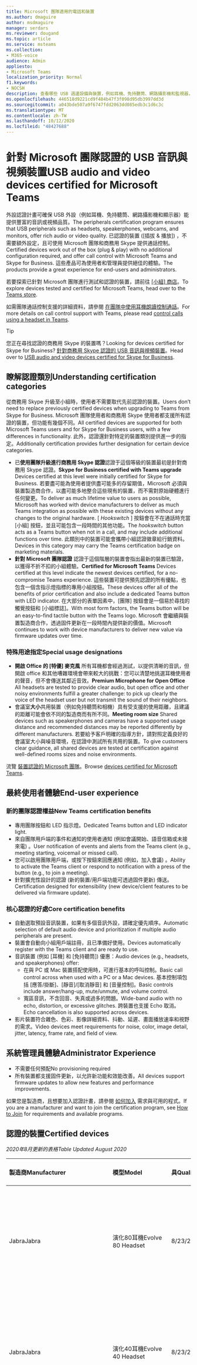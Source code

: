 ```yaml
---
title: Microsoft 團隊適用的電話和裝置
ms.author: dmaguire
author: msdmaguire
manager: serdars
ms.reviewer: dougand
ms.topic: article
ms.service: msteams
ms.collection:
- M365-voice
audience: Admin
appliesto:
- Microsoft Teams
localization_priority: Normal
f1.keywords:
- NOCSH
description: 查看哪些 USB 週邊設備與裝置，例如耳機、免持聽筒、網路攝影機和監視器，且已獲認證供 Microsoft 團隊參考。
ms.openlocfilehash: 446518d9221cd9f484b47f3f098d95db3997dd3d
ms.sourcegitcommit: a043bde507a9f6747fdd2063dd085edb3c1d6c3c
ms.translationtype: MT
ms.contentlocale: zh-TW
ms.lasthandoff: 10/12/2020
ms.locfileid: "48427688"
---
```

# <a name="usb-audio-and-video-devices-certified-for-microsoft-teams"></a><span data-ttu-id="6e520-103">針對 Microsoft 團隊認證的 USB 音訊與視頻裝置</span><span class="sxs-lookup"><span data-stu-id="6e520-103">USB audio and video devices certified for Microsoft Teams</span></span>

<span data-ttu-id="6e520-104">外設認證計畫可確保 USB 外設（例如耳機、免持聽筒、網路攝影機和顯示器）能提供豐富的音訊或視頻品質。</span><span class="sxs-lookup"><span data-stu-id="6e520-104">The peripherals certification program ensures that USB peripherals such as headsets, speakerphones, webcams, and monitors, offer rich audio or video quality.</span></span> <span data-ttu-id="6e520-105">已認證的裝置 ([插拔 & 播放]) ，不需要額外設定，且可使用 Microsoft 團隊和商務用 Skype 提供通話控制。</span><span class="sxs-lookup"><span data-stu-id="6e520-105">Certified devices work out of the box (plug & play) with no additional configuration required, and offer call control with Microsoft Teams and Skype for Business.</span></span> <span data-ttu-id="6e520-106">這些產品可為使用者和管理員提供絕佳的體驗。</span><span class="sxs-lookup"><span data-stu-id="6e520-106">The products provide a great experience for end-users and administrators.</span></span>

<span data-ttu-id="6e520-107">若要探索已針對 Microsoft 團隊進行測試和認證的裝置，請前往 [ [小組] 商店](https://products.office.com/microsoft-teams/across-devices/devices)。</span><span class="sxs-lookup"><span data-stu-id="6e520-107">To explore devices tested and certified for Microsoft Teams, head over to the [Teams store](https://products.office.com/microsoft-teams/across-devices/devices).</span></span>

<span data-ttu-id="6e520-108">如需團隊通話控制支援的詳細資料，請參閱 [在團隊中使用耳機朗讀控制通話](https://support.office.com/article/Control-calls-using-a-headset-in-Teams-65d6e104-444d-4013-b8c2-f11317dd69a8)。</span><span class="sxs-lookup"><span data-stu-id="6e520-108">For more details on call control support with Teams, please read [control calls using a headset in Teams](https://support.office.com/article/Control-calls-using-a-headset-in-Teams-65d6e104-444d-4013-b8c2-f11317dd69a8).</span></span>

> [!TIP]
> <span data-ttu-id="6e520-109">您正在尋找認證的商務用 Skype 的裝置嗎？</span><span class="sxs-lookup"><span data-stu-id="6e520-109">Looking for devices certified for Skype for Business?</span></span> <span data-ttu-id="6e520-110">[針對商務用 Skype 認證的 USB 音訊與視頻裝置](https://docs.microsoft.com/skypeforbusiness/certification/devices-usb-devices)。</span><span class="sxs-lookup"><span data-stu-id="6e520-110">Head over to [USB audio and video devices certified for Skype for Business](https://docs.microsoft.com/skypeforbusiness/certification/devices-usb-devices).</span></span>

## <a name="understanding-certification-categories"></a><span data-ttu-id="6e520-111">瞭解認證類別</span><span class="sxs-lookup"><span data-stu-id="6e520-111">Understanding certification categories</span></span>

<span data-ttu-id="6e520-112">從商務用 Skype 升級至小組時，使用者不需要取代先前認證的裝置。</span><span class="sxs-lookup"><span data-stu-id="6e520-112">Users don’t need to replace previously certified devices when upgrading to Teams from Skype for Business.</span></span>  <span data-ttu-id="6e520-113">Microsoft 團隊使用者和商務用 Skype 使用者都支援所有認證的裝置，但功能有幾個不同。</span><span class="sxs-lookup"><span data-stu-id="6e520-113">All certified devices are supported for both Microsoft Teams users and for Skype for Business users, with a few differences in functionality.</span></span>  <span data-ttu-id="6e520-114">此外，認證還針對特定的裝置類別提供進一步的指定。</span><span class="sxs-lookup"><span data-stu-id="6e520-114">Additionally certification provides further designation for certain device categories.</span></span>

- <span data-ttu-id="6e520-115">已**使用團隊升級進行商務用 Skype 認證**認證于這個等級的裝置最初是針對商務用 Skype 認證。</span><span class="sxs-lookup"><span data-stu-id="6e520-115">**Skype for Business certified with Teams upgrade** Devices certified at this level were initially certified for Skype for Business.</span></span> <span data-ttu-id="6e520-116">若要盡可能為使用者提供盡可能多的存留期值，Microsoft 必須與裝置製造商合作，以盡可能多地整合這些現有的裝置，而不需對原始硬體進行任何變更。</span><span class="sxs-lookup"><span data-stu-id="6e520-116">To deliver as much lifetime value to users as possible, Microsoft has worked with device manufacturers to deliver as much Teams integration as possible with these existing devices without any changes to the original hardware.</span></span> <span data-ttu-id="6e520-117">[ *Hookswitch* ] 按鈕會在不在通話時充當 [小組] 按鈕，並且可能包含一段時間的其他功能。</span><span class="sxs-lookup"><span data-stu-id="6e520-117">The *hookswitch* button acts as a Teams button when not in a call, and may include additional functions over time.</span></span>  <span data-ttu-id="6e520-118">此類別中的裝置可能會攜帶小組認證徽章給行銷資料。</span><span class="sxs-lookup"><span data-stu-id="6e520-118">Devices in this category may carry the Teams certification badge on marketing materials.</span></span>
- <span data-ttu-id="6e520-119">**針對 Microsoft 團隊認證** 認證于這個階層的裝置會指出最新的裝置已驗證，以獲得不折不扣的小組體驗。</span><span class="sxs-lookup"><span data-stu-id="6e520-119">**Certified for Microsoft Teams** Devices certified at this level indicate the newest devices certified, for a no-compromise Teams experience.</span></span> <span data-ttu-id="6e520-120">這些裝置可提供預先認證的所有優點，也包含一個含指示燈指標的專用小組按鈕。</span><span class="sxs-lookup"><span data-stu-id="6e520-120">These devices offer all of the benefits of prior certification and also include a dedicated Teams button with LED indicator.</span></span> <span data-ttu-id="6e520-121">在大部分的表單因素中，[團隊] 按鈕會是一個易於尋找的觸覺按鈕和 [小組標誌]。</span><span class="sxs-lookup"><span data-stu-id="6e520-121">With most form factors, the Teams button will be an easy-to-find tactile button with the Teams logo.</span></span> <span data-ttu-id="6e520-122">Microsoft 會繼續與裝置製造商合作，透過固件更新在一段時間內提供新的價值。</span><span class="sxs-lookup"><span data-stu-id="6e520-122">Microsoft continues to work with device manufacturers to deliver new value via firmware updates over time.</span></span>

### <a name="special-usage-designations"></a><span data-ttu-id="6e520-123">特殊用途指定</span><span class="sxs-lookup"><span data-stu-id="6e520-123">Special usage designations</span></span>

- <span data-ttu-id="6e520-124">**開啟 Office 的 [特優] 麥克風** 所有耳機都會經過測試，以提供清晰的音訊，但開啟 office 和其他嘈雜環境會帶來較大的挑戰：您可以清楚地挑選耳機使用者的聲音，但不會傳送其鄰近音效。</span><span class="sxs-lookup"><span data-stu-id="6e520-124">**Premium Microphone for Open Office** All headsets are tested to provide clear audio, but open office and other noisy environments fulfill a greater challenge: to pick up clearly the voice of the headset user but not transmit the sound of their neighbors.</span></span>
- <span data-ttu-id="6e520-125">會議室**大小**共用裝置（例如免持聽筒和相機）具有受支援的使用距離，且建議的距離可能會依不同的製造商而有所不同。</span><span class="sxs-lookup"><span data-stu-id="6e520-125">**Meeting room size** Shared devices such as speakerphones and cameras have a supported usage distance and recommended distances may be reported differently by different manufacturers.</span></span> <span data-ttu-id="6e520-126">若要給予客戶明確的指導方針，請對照定義良好的會議室大小與噪音環境，在認證中測試所有共用的裝置。</span><span class="sxs-lookup"><span data-stu-id="6e520-126">To give customers clear guidance, all shared devices are tested at certification against well-defined rooms sizes and noise environments.</span></span>

<span data-ttu-id="6e520-127">流覽 [裝置認證的 Microsoft 團隊](https://products.office.com/microsoft-teams/across-devices/devices)。</span><span class="sxs-lookup"><span data-stu-id="6e520-127">Browse [devices certified for Microsoft Teams](https://products.office.com/microsoft-teams/across-devices/devices).</span></span>

## <a name="end-user-experience"></a><span data-ttu-id="6e520-128">最終使用者體驗</span><span class="sxs-lookup"><span data-stu-id="6e520-128">End-user experience</span></span>

### <a name="new-teams-certification-benefits"></a><span data-ttu-id="6e520-129">新的團隊認證權益</span><span class="sxs-lookup"><span data-stu-id="6e520-129">New Teams certification benefits</span></span>

- <span data-ttu-id="6e520-130">專用團隊按鈕和 LED 指示燈。</span><span class="sxs-lookup"><span data-stu-id="6e520-130">Dedicated Teams button and LED indicator light.</span></span>
- <span data-ttu-id="6e520-131">來自團隊用戶端的事件和通知的使用者通知 (例如會議開始、語音信箱或未接來電) 。</span><span class="sxs-lookup"><span data-stu-id="6e520-131">User notification of events and alerts from the Teams client (e.g., meeting starting, voicemail or missed call).</span></span>
- <span data-ttu-id="6e520-132">您可以啟用團隊用戶端，或按下按鈕來回應通知 (例如，加入會議) 。</span><span class="sxs-lookup"><span data-stu-id="6e520-132">Ability to activate the Teams client or respond to notification with a press of the button (e.g., to join a meeting).</span></span>
- <span data-ttu-id="6e520-133">針對擴充性設計的認證 (新的裝置/用戶端功能可透過固件更新) 傳送。</span><span class="sxs-lookup"><span data-stu-id="6e520-133">Certification designed for extensibility (new device/client features to be delivered via firmware update).</span></span>

### <a name="core-certification-benefits"></a><span data-ttu-id="6e520-134">核心認證的好處</span><span class="sxs-lookup"><span data-stu-id="6e520-134">Core certification benefits</span></span>

- <span data-ttu-id="6e520-135">自動選取預設音訊裝置，如果有多個音訊外設，請確定優先順序。</span><span class="sxs-lookup"><span data-stu-id="6e520-135">Automatic selection of default audio device and prioritization if multiple audio peripherals are present.</span></span>
- <span data-ttu-id="6e520-136">裝置會自動向小組用戶端註冊，且已準備好使用。</span><span class="sxs-lookup"><span data-stu-id="6e520-136">Devices automatically register with the Teams client and are ready to use.</span></span>
- <span data-ttu-id="6e520-137">音訊裝置 (例如 [耳機] 和 [免持聽筒]) 優惠：</span><span class="sxs-lookup"><span data-stu-id="6e520-137">Audio devices (e.g., headsets, and speakerphones) offer:</span></span>
  - <span data-ttu-id="6e520-138">在與 PC 或 Mac 裝置搭配使用時，可進行基本的呼叫控制。</span><span class="sxs-lookup"><span data-stu-id="6e520-138">Basic call control across when used with a PC or a Mac devices.</span></span> <span data-ttu-id="6e520-139">基本控制項包括 [應答/掛斷]、[靜音]/[取消靜音] 和 [音量控制]。</span><span class="sxs-lookup"><span data-stu-id="6e520-139">Basic controls include answer/hang-up, mute/unmute, and volume control.</span></span>
  - <span data-ttu-id="6e520-140">寬區音訊，不含回音、失真或過多的問題。</span><span class="sxs-lookup"><span data-stu-id="6e520-140">Wide-band audio with no echo, distortion, or excessive glitches.</span></span> <span data-ttu-id="6e520-141">跨裝置也支援 Echo 取消。</span><span class="sxs-lookup"><span data-stu-id="6e520-141">Echo cancellation is also supported across devices.</span></span>
- <span data-ttu-id="6e520-142">影片裝置符合雜色、色彩、影像詳細資料、抖動、延遲、畫面播放速率和視野的需求。</span><span class="sxs-lookup"><span data-stu-id="6e520-142">Video devices meet requirements for noise, color, image detail, jitter, latency, frame rate, and field of view.</span></span>

## <a name="administrator-experience"></a><span data-ttu-id="6e520-143">系統管理員體驗</span><span class="sxs-lookup"><span data-stu-id="6e520-143">Administrator Experience</span></span>

- <span data-ttu-id="6e520-144">不需要任何預配</span><span class="sxs-lookup"><span data-stu-id="6e520-144">No provisioning required</span></span>
- <span data-ttu-id="6e520-145">所有裝置都支援固件更新，以允許新功能和效能改善。</span><span class="sxs-lookup"><span data-stu-id="6e520-145">All devices support firmware updates to allow new features and performance improvements.</span></span>

<span data-ttu-id="6e520-146">如果您是製造商，且想要加入認證計畫，請參閱 [如何加入](https://docs.microsoft.com/skypeforbusiness/certification/how-to-join) 需求與可用的程式。</span><span class="sxs-lookup"><span data-stu-id="6e520-146">If you are a manufacturer and want to join the certification program, see [How to Join](https://docs.microsoft.com/skypeforbusiness/certification/how-to-join) for requirements and available programs.</span></span>

## <a name="certified-devices"></a><span data-ttu-id="6e520-147">認證的裝置</span><span class="sxs-lookup"><span data-stu-id="6e520-147">Certified devices</span></span>

<span data-ttu-id="6e520-148">*2020年8月更新的表格*</span><span class="sxs-lookup"><span data-stu-id="6e520-148">*Table Updated August 2020*</span></span>

| <span data-ttu-id="6e520-149">製造商</span><span class="sxs-lookup"><span data-stu-id="6e520-149">Manufacturer</span></span>        | <span data-ttu-id="6e520-150">模型</span><span class="sxs-lookup"><span data-stu-id="6e520-150">Model</span></span>                                                     | <span data-ttu-id="6e520-151">具</span><span class="sxs-lookup"><span data-stu-id="6e520-151">Qualified</span></span>      | <span data-ttu-id="6e520-152">認證計畫</span><span class="sxs-lookup"><span data-stu-id="6e520-152">Certified Program</span></span>                                      |
|:--------------------|:----------------------------------------------------------|:---------------|:-------------------------------------------------------|
|<span data-ttu-id="6e520-153">Jabra</span><span class="sxs-lookup"><span data-stu-id="6e520-153">Jabra</span></span>                |<span data-ttu-id="6e520-154">演化80耳機</span><span class="sxs-lookup"><span data-stu-id="6e520-154">Evolve 80 Headset</span></span>                                          |<span data-ttu-id="6e520-155">8/23/2020</span><span class="sxs-lookup"><span data-stu-id="6e520-155">8/23/2020</span></span>       |<span data-ttu-id="6e520-156">商務用 Skype （含升級至 Microsoft 團隊）</span><span class="sxs-lookup"><span data-stu-id="6e520-156">Skype for Business with upgrade to Microsoft Teams</span></span>      |
|<span data-ttu-id="6e520-157">Jabra</span><span class="sxs-lookup"><span data-stu-id="6e520-157">Jabra</span></span>                |<span data-ttu-id="6e520-158">演化40耳機</span><span class="sxs-lookup"><span data-stu-id="6e520-158">Evolve 40 Headset</span></span>                                          |<span data-ttu-id="6e520-159">8/23/2020</span><span class="sxs-lookup"><span data-stu-id="6e520-159">8/23/2020</span></span>       |<span data-ttu-id="6e520-160">商務用 Skype （含升級至 Microsoft 團隊）</span><span class="sxs-lookup"><span data-stu-id="6e520-160">Skype for Business with upgrade to Microsoft Teams</span></span>      |
|<span data-ttu-id="6e520-161">Jabra</span><span class="sxs-lookup"><span data-stu-id="6e520-161">Jabra</span></span>                |<span data-ttu-id="6e520-162">發展30個 II 耳機</span><span class="sxs-lookup"><span data-stu-id="6e520-162">Evolve 30 II Headset</span></span>                                       |<span data-ttu-id="6e520-163">8/23/2020</span><span class="sxs-lookup"><span data-stu-id="6e520-163">8/23/2020</span></span>       |<span data-ttu-id="6e520-164">商務用 Skype （含升級至 Microsoft 團隊）</span><span class="sxs-lookup"><span data-stu-id="6e520-164">Skype for Business with upgrade to Microsoft Teams</span></span>      |
|<span data-ttu-id="6e520-165">Jabra</span><span class="sxs-lookup"><span data-stu-id="6e520-165">Jabra</span></span>                |<span data-ttu-id="6e520-166">發展20個耳機</span><span class="sxs-lookup"><span data-stu-id="6e520-166">Evolve 20 Headset</span></span>                                          |<span data-ttu-id="6e520-167">8/23/2020</span><span class="sxs-lookup"><span data-stu-id="6e520-167">8/23/2020</span></span>       |<span data-ttu-id="6e520-168">商務用 Skype （含升級至 Microsoft 團隊）</span><span class="sxs-lookup"><span data-stu-id="6e520-168">Skype for Business with upgrade to Microsoft Teams</span></span>      |
|<span data-ttu-id="6e520-169">EPOS/Sennheiser</span><span class="sxs-lookup"><span data-stu-id="6e520-169">EPOS/Sennheiser</span></span>      |<span data-ttu-id="6e520-170">使用 USB ED CC 01 MS connecto 的影響 SC 660</span><span class="sxs-lookup"><span data-stu-id="6e520-170">Impact SC 660 with USB-ED CC 01 MS connecto</span></span>                |<span data-ttu-id="6e520-171">8/20/2020</span><span class="sxs-lookup"><span data-stu-id="6e520-171">8/20/2020</span></span>       |<span data-ttu-id="6e520-172">商務用 Skype （含升級至 Microsoft 團隊）</span><span class="sxs-lookup"><span data-stu-id="6e520-172">Skype for Business with upgrade to Microsoft Teams</span></span>      |
|<span data-ttu-id="6e520-173">EPOS/Sennheiser</span><span class="sxs-lookup"><span data-stu-id="6e520-173">EPOS/Sennheiser</span></span>      |<span data-ttu-id="6e520-174">使用 USB ED CC 01 MS connecto 的影響 SC 630</span><span class="sxs-lookup"><span data-stu-id="6e520-174">Impact SC 630 with USB-ED CC 01 MS connecto</span></span>                |<span data-ttu-id="6e520-175">8/20/2020</span><span class="sxs-lookup"><span data-stu-id="6e520-175">8/20/2020</span></span>       |<span data-ttu-id="6e520-176">商務用 Skype （含升級至 Microsoft 團隊）</span><span class="sxs-lookup"><span data-stu-id="6e520-176">Skype for Business with upgrade to Microsoft Teams</span></span>      |
|<span data-ttu-id="6e520-177">EPOS/Sennheiser</span><span class="sxs-lookup"><span data-stu-id="6e520-177">EPOS/Sennheiser</span></span>      |<span data-ttu-id="6e520-178">使用 USB ED CC 01 MS connecto 的影響 SC 260</span><span class="sxs-lookup"><span data-stu-id="6e520-178">Impact SC 260 with USB-ED CC 01 MS connecto</span></span>                |<span data-ttu-id="6e520-179">8/20/2020</span><span class="sxs-lookup"><span data-stu-id="6e520-179">8/20/2020</span></span>       |<span data-ttu-id="6e520-180">商務用 Skype （含升級至 Microsoft 團隊）</span><span class="sxs-lookup"><span data-stu-id="6e520-180">Skype for Business with upgrade to Microsoft Teams</span></span>      |
|<span data-ttu-id="6e520-181">Jabra</span><span class="sxs-lookup"><span data-stu-id="6e520-181">Jabra</span></span>                |<span data-ttu-id="6e520-182">演化75耳機</span><span class="sxs-lookup"><span data-stu-id="6e520-182">Evolve 75 Headset</span></span>                                          |<span data-ttu-id="6e520-183">7/31/2020</span><span class="sxs-lookup"><span data-stu-id="6e520-183">7/31/2020</span></span>       |<span data-ttu-id="6e520-184">商務用 Skype （含升級至 Microsoft 團隊）</span><span class="sxs-lookup"><span data-stu-id="6e520-184">Skype for Business with upgrade to Microsoft Teams</span></span>      |
|<span data-ttu-id="6e520-185">Jabra</span><span class="sxs-lookup"><span data-stu-id="6e520-185">Jabra</span></span>                |<span data-ttu-id="6e520-186">演化65耳機</span><span class="sxs-lookup"><span data-stu-id="6e520-186">Evolve 65 Headset</span></span>                                          |<span data-ttu-id="6e520-187">7/31/2020</span><span class="sxs-lookup"><span data-stu-id="6e520-187">7/31/2020</span></span>       |<span data-ttu-id="6e520-188">商務用 Skype （含升級至 Microsoft 團隊）</span><span class="sxs-lookup"><span data-stu-id="6e520-188">Skype for Business with upgrade to Microsoft Teams</span></span>      |
|<span data-ttu-id="6e520-189">Jabra</span><span class="sxs-lookup"><span data-stu-id="6e520-189">Jabra</span></span>                |<span data-ttu-id="6e520-190">接洽50耳機</span><span class="sxs-lookup"><span data-stu-id="6e520-190">Engage 50 Headset</span></span>                                          |<span data-ttu-id="6e520-191">7/31/2020</span><span class="sxs-lookup"><span data-stu-id="6e520-191">7/31/2020</span></span>       |<span data-ttu-id="6e520-192">商務用 Skype （含升級至 Microsoft 團隊）</span><span class="sxs-lookup"><span data-stu-id="6e520-192">Skype for Business with upgrade to Microsoft Teams</span></span>      |
|<span data-ttu-id="6e520-193">Avocor</span><span class="sxs-lookup"><span data-stu-id="6e520-193">Avocor</span></span>               |<span data-ttu-id="6e520-194">WCD-AVW-6555</span><span class="sxs-lookup"><span data-stu-id="6e520-194">WCD- AVW-6555</span></span>                                              |<span data-ttu-id="6e520-195">7/30/2020</span><span class="sxs-lookup"><span data-stu-id="6e520-195">7/30/2020</span></span>       |<span data-ttu-id="6e520-196">針對 Microsoft 團隊認證</span><span class="sxs-lookup"><span data-stu-id="6e520-196">Certified for Microsoft Teams</span></span>                           |
|<span data-ttu-id="6e520-197">Jabra</span><span class="sxs-lookup"><span data-stu-id="6e520-197">Jabra</span></span>                |<span data-ttu-id="6e520-198">Evolve2 85 耳機</span><span class="sxs-lookup"><span data-stu-id="6e520-198">Evolve2 85 Headset</span></span>                                         |<span data-ttu-id="6e520-199">7/17/2020</span><span class="sxs-lookup"><span data-stu-id="6e520-199">7/17/2020</span></span>       |<span data-ttu-id="6e520-200">針對 Microsoft 團隊認證</span><span class="sxs-lookup"><span data-stu-id="6e520-200">Certified for Microsoft Teams</span></span>                           |
|<span data-ttu-id="6e520-201">Bose</span><span class="sxs-lookup"><span data-stu-id="6e520-201">Bose</span></span>                 |<span data-ttu-id="6e520-202">NC 700 耳機</span><span class="sxs-lookup"><span data-stu-id="6e520-202">NC 700 Headset</span></span>                                             |<span data-ttu-id="6e520-203">6/8/2020</span><span class="sxs-lookup"><span data-stu-id="6e520-203">6/8/2020</span></span>        |<span data-ttu-id="6e520-204">針對 Microsoft 團隊認證</span><span class="sxs-lookup"><span data-stu-id="6e520-204">Certified for Microsoft Teams</span></span>                           |
|<span data-ttu-id="6e520-205">Jabra</span><span class="sxs-lookup"><span data-stu-id="6e520-205">Jabra</span></span>                | <span data-ttu-id="6e520-206">使用 Jabra 連結 370 USB 轉換器來朗讀750話筒</span><span class="sxs-lookup"><span data-stu-id="6e520-206">Speak 750 speakerphone with Jabra Link 370 USB Dongle</span></span>     | <span data-ttu-id="6e520-207">5/21/2020</span><span class="sxs-lookup"><span data-stu-id="6e520-207">5/21/2020</span></span>       | <span data-ttu-id="6e520-208">針對 Microsoft 團隊認證</span><span class="sxs-lookup"><span data-stu-id="6e520-208">Certified for Microsoft Teams</span></span>                         |
| <span data-ttu-id="6e520-209">EPOS</span><span class="sxs-lookup"><span data-stu-id="6e520-209">EPOS</span></span>                | <span data-ttu-id="6e520-210">Sennheiser 改編660耳機</span><span class="sxs-lookup"><span data-stu-id="6e520-210">Sennheiser Adapt 660 headset</span></span>                              | <span data-ttu-id="6e520-211">5/15/2020</span><span class="sxs-lookup"><span data-stu-id="6e520-211">5/15/2020</span></span>      | <span data-ttu-id="6e520-212">針對 Microsoft 團隊認證</span><span class="sxs-lookup"><span data-stu-id="6e520-212">Certified for Microsoft Teams</span></span>                          |
| <span data-ttu-id="6e520-213">EPOS</span><span class="sxs-lookup"><span data-stu-id="6e520-213">EPOS</span></span>                | <span data-ttu-id="6e520-214">Sennheiser 改編560耳機</span><span class="sxs-lookup"><span data-stu-id="6e520-214">Sennheiser Adapt 560 Headset</span></span>                              | <span data-ttu-id="6e520-215">5/15/2020</span><span class="sxs-lookup"><span data-stu-id="6e520-215">5/15/2020</span></span>      | <span data-ttu-id="6e520-216">針對 Microsoft 團隊認證</span><span class="sxs-lookup"><span data-stu-id="6e520-216">Certified for Microsoft Teams</span></span>                          |
| <span data-ttu-id="6e520-217">EPOS</span><span class="sxs-lookup"><span data-stu-id="6e520-217">EPOS</span></span>                | <span data-ttu-id="6e520-218">Sennheiser 改編460T 耳機</span><span class="sxs-lookup"><span data-stu-id="6e520-218">Sennheiser Adapt 460T headset</span></span>                             | <span data-ttu-id="6e520-219">5/15/2020</span><span class="sxs-lookup"><span data-stu-id="6e520-219">5/15/2020</span></span>      | <span data-ttu-id="6e520-220">針對 Microsoft 團隊認證</span><span class="sxs-lookup"><span data-stu-id="6e520-220">Certified for Microsoft Teams</span></span>                          |
| <span data-ttu-id="6e520-221">EPOS</span><span class="sxs-lookup"><span data-stu-id="6e520-221">EPOS</span></span>                | <span data-ttu-id="6e520-222">Sennheiser 改編360耳機</span><span class="sxs-lookup"><span data-stu-id="6e520-222">Sennheiser Adapt 360 headset</span></span>                              | <span data-ttu-id="6e520-223">5/15/2020</span><span class="sxs-lookup"><span data-stu-id="6e520-223">5/15/2020</span></span>      | <span data-ttu-id="6e520-224">針對 Microsoft 團隊認證</span><span class="sxs-lookup"><span data-stu-id="6e520-224">Certified for Microsoft Teams</span></span>                          |
| <span data-ttu-id="6e520-225">Yealink</span><span class="sxs-lookup"><span data-stu-id="6e520-225">Yealink</span></span>             | <span data-ttu-id="6e520-226">UH36 耳機</span><span class="sxs-lookup"><span data-stu-id="6e520-226">UH36 headset</span></span>                                              | <span data-ttu-id="6e520-227">5/13/2020</span><span class="sxs-lookup"><span data-stu-id="6e520-227">5/13/2020</span></span>      | <span data-ttu-id="6e520-228">針對 Microsoft 團隊認證</span><span class="sxs-lookup"><span data-stu-id="6e520-228">Certified for Microsoft Teams</span></span>                          |
| <span data-ttu-id="6e520-229">Poly</span><span class="sxs-lookup"><span data-stu-id="6e520-229">Poly</span></span>                | <span data-ttu-id="6e520-230">Savi 8210 Office</span><span class="sxs-lookup"><span data-stu-id="6e520-230">Savi 8210 Office</span></span>                                          | <span data-ttu-id="6e520-231">4/20/2020</span><span class="sxs-lookup"><span data-stu-id="6e520-231">4/20/2020</span></span>      | <span data-ttu-id="6e520-232">商務用 Skype （含升級至 Microsoft 團隊）</span><span class="sxs-lookup"><span data-stu-id="6e520-232">Skype for Business with upgrade to Microsoft Teams</span></span>     |
| <span data-ttu-id="6e520-233">Poly</span><span class="sxs-lookup"><span data-stu-id="6e520-233">Poly</span></span>                | <span data-ttu-id="6e520-234">Savi 8210 UC</span><span class="sxs-lookup"><span data-stu-id="6e520-234">Savi 8210 UC</span></span>                                              | <span data-ttu-id="6e520-235">4/20/2020</span><span class="sxs-lookup"><span data-stu-id="6e520-235">4/20/2020</span></span>      | <span data-ttu-id="6e520-236">商務用 Skype （含升級至 Microsoft 團隊）</span><span class="sxs-lookup"><span data-stu-id="6e520-236">Skype for Business with upgrade to Microsoft Teams</span></span>     |
| <span data-ttu-id="6e520-237">Poly</span><span class="sxs-lookup"><span data-stu-id="6e520-237">Poly</span></span>                | <span data-ttu-id="6e520-238">Savi 8220 Office</span><span class="sxs-lookup"><span data-stu-id="6e520-238">Savi 8220 Office</span></span>                                          | <span data-ttu-id="6e520-239">4/20/2020</span><span class="sxs-lookup"><span data-stu-id="6e520-239">4/20/2020</span></span>      | <span data-ttu-id="6e520-240">商務用 Skype （含升級至 Microsoft 團隊）</span><span class="sxs-lookup"><span data-stu-id="6e520-240">Skype for Business with upgrade to Microsoft Teams</span></span>     |
| <span data-ttu-id="6e520-241">Poly</span><span class="sxs-lookup"><span data-stu-id="6e520-241">Poly</span></span>                | <span data-ttu-id="6e520-242">Savi 8220 UC</span><span class="sxs-lookup"><span data-stu-id="6e520-242">Savi 8220 UC</span></span>                                              | <span data-ttu-id="6e520-243">4/20/2020</span><span class="sxs-lookup"><span data-stu-id="6e520-243">4/20/2020</span></span>      | <span data-ttu-id="6e520-244">商務用 Skype （含升級至 Microsoft 團隊）</span><span class="sxs-lookup"><span data-stu-id="6e520-244">Skype for Business with upgrade to Microsoft Teams</span></span>     |
| <span data-ttu-id="6e520-245">Poly</span><span class="sxs-lookup"><span data-stu-id="6e520-245">Poly</span></span>                | <span data-ttu-id="6e520-246">Savi 8240 Office</span><span class="sxs-lookup"><span data-stu-id="6e520-246">Savi 8240 Office</span></span>                                          | <span data-ttu-id="6e520-247">4/20/2020</span><span class="sxs-lookup"><span data-stu-id="6e520-247">4/20/2020</span></span>      | <span data-ttu-id="6e520-248">商務用 Skype （含升級至 Microsoft 團隊）</span><span class="sxs-lookup"><span data-stu-id="6e520-248">Skype for Business with upgrade to Microsoft Teams</span></span>     |
| <span data-ttu-id="6e520-249">Poly</span><span class="sxs-lookup"><span data-stu-id="6e520-249">Poly</span></span>                | <span data-ttu-id="6e520-250">Savi 8240 UC</span><span class="sxs-lookup"><span data-stu-id="6e520-250">Savi 8240 UC</span></span>                                              | <span data-ttu-id="6e520-251">4/20/2020</span><span class="sxs-lookup"><span data-stu-id="6e520-251">4/20/2020</span></span>      | <span data-ttu-id="6e520-252">商務用 Skype （含升級至 Microsoft 團隊）</span><span class="sxs-lookup"><span data-stu-id="6e520-252">Skype for Business with upgrade to Microsoft Teams</span></span>     |
| <span data-ttu-id="6e520-253">Poly</span><span class="sxs-lookup"><span data-stu-id="6e520-253">Poly</span></span>                | <span data-ttu-id="6e520-254">Savi 8245 Office</span><span class="sxs-lookup"><span data-stu-id="6e520-254">Savi 8245 Office</span></span>                                          | <span data-ttu-id="6e520-255">4/20/2020</span><span class="sxs-lookup"><span data-stu-id="6e520-255">4/20/2020</span></span>      | <span data-ttu-id="6e520-256">商務用 Skype （含升級至 Microsoft 團隊）</span><span class="sxs-lookup"><span data-stu-id="6e520-256">Skype for Business with upgrade to Microsoft Teams</span></span>     |
| <span data-ttu-id="6e520-257">Poly</span><span class="sxs-lookup"><span data-stu-id="6e520-257">Poly</span></span>                | <span data-ttu-id="6e520-258">Savi 8245 UC</span><span class="sxs-lookup"><span data-stu-id="6e520-258">Savi 8245  UC</span></span>                                             | <span data-ttu-id="6e520-259">4/20/2020</span><span class="sxs-lookup"><span data-stu-id="6e520-259">4/20/2020</span></span>      | <span data-ttu-id="6e520-260">商務用 Skype （含升級至 Microsoft 團隊）</span><span class="sxs-lookup"><span data-stu-id="6e520-260">Skype for Business with upgrade to Microsoft Teams</span></span>     |
| <span data-ttu-id="6e520-261">Poly</span><span class="sxs-lookup"><span data-stu-id="6e520-261">Poly</span></span>                | <span data-ttu-id="6e520-262">Blackwire 5210 耳機</span><span class="sxs-lookup"><span data-stu-id="6e520-262">Blackwire 5210 Headset</span></span>                                    | <span data-ttu-id="6e520-263">4/20/2020</span><span class="sxs-lookup"><span data-stu-id="6e520-263">4/20/2020</span></span>      | <span data-ttu-id="6e520-264">商務用 Skype （含升級至 Microsoft 團隊）</span><span class="sxs-lookup"><span data-stu-id="6e520-264">Skype for Business with upgrade to Microsoft Teams</span></span>     |
| <span data-ttu-id="6e520-265">Poly</span><span class="sxs-lookup"><span data-stu-id="6e520-265">Poly</span></span>                | <span data-ttu-id="6e520-266">Blackwire 5220 耳機</span><span class="sxs-lookup"><span data-stu-id="6e520-266">Blackwire 5220 Headset</span></span>                                    | <span data-ttu-id="6e520-267">4/20/2020</span><span class="sxs-lookup"><span data-stu-id="6e520-267">4/20/2020</span></span>      | <span data-ttu-id="6e520-268">商務用 Skype （含升級至 Microsoft 團隊）</span><span class="sxs-lookup"><span data-stu-id="6e520-268">Skype for Business with upgrade to Microsoft Teams</span></span>     |
| <span data-ttu-id="6e520-269">Poly</span><span class="sxs-lookup"><span data-stu-id="6e520-269">Poly</span></span>                | <span data-ttu-id="6e520-270">Blackwire 7225 耳機</span><span class="sxs-lookup"><span data-stu-id="6e520-270">Blackwire 7225 Headset</span></span>                                    | <span data-ttu-id="6e520-271">4/20/2020</span><span class="sxs-lookup"><span data-stu-id="6e520-271">4/20/2020</span></span>      | <span data-ttu-id="6e520-272">商務用 Skype （含升級至 Microsoft 團隊）</span><span class="sxs-lookup"><span data-stu-id="6e520-272">Skype for Business with upgrade to Microsoft Teams</span></span>     |
| <span data-ttu-id="6e520-273">Poly</span><span class="sxs-lookup"><span data-stu-id="6e520-273">Poly</span></span>                | <span data-ttu-id="6e520-274">Voyager 焦點 UC</span><span class="sxs-lookup"><span data-stu-id="6e520-274">Voyager Focus UC</span></span>                                          | <span data-ttu-id="6e520-275">4/20/2020</span><span class="sxs-lookup"><span data-stu-id="6e520-275">4/20/2020</span></span>      | <span data-ttu-id="6e520-276">商務用 Skype （含升級至 Microsoft 團隊）</span><span class="sxs-lookup"><span data-stu-id="6e520-276">Skype for Business with upgrade to Microsoft Teams</span></span>     |
| <span data-ttu-id="6e520-277">Yealink</span><span class="sxs-lookup"><span data-stu-id="6e520-277">Yealink</span></span>             | <span data-ttu-id="6e520-278">CP700</span><span class="sxs-lookup"><span data-stu-id="6e520-278">CP700</span></span>                                                     | <span data-ttu-id="6e520-279">4/13/2020</span><span class="sxs-lookup"><span data-stu-id="6e520-279">4/13/2020</span></span>      | <span data-ttu-id="6e520-280">針對 Microsoft 團隊認證</span><span class="sxs-lookup"><span data-stu-id="6e520-280">Certified for Microsoft Teams</span></span>                          |
| <span data-ttu-id="6e520-281">Jabra</span><span class="sxs-lookup"><span data-stu-id="6e520-281">Jabra</span></span>               | <span data-ttu-id="6e520-282">Evolve2 65 耳機</span><span class="sxs-lookup"><span data-stu-id="6e520-282">Evolve2 65 Headset</span></span>                                        | <span data-ttu-id="6e520-283">4/13/2020</span><span class="sxs-lookup"><span data-stu-id="6e520-283">4/13/2020</span></span>      | <span data-ttu-id="6e520-284">針對 Microsoft 團隊認證</span><span class="sxs-lookup"><span data-stu-id="6e520-284">Certified for Microsoft Teams</span></span>                          |
| <span data-ttu-id="6e520-285">EPOS/Sennheiser</span><span class="sxs-lookup"><span data-stu-id="6e520-285">EPOS/Sennheiser</span></span>     | <span data-ttu-id="6e520-286">SC 30 的影響</span><span class="sxs-lookup"><span data-stu-id="6e520-286">Impact SC 30</span></span>                                              | <span data-ttu-id="6e520-287">4/9/2020</span><span class="sxs-lookup"><span data-stu-id="6e520-287">4/9/2020</span></span>       | <span data-ttu-id="6e520-288">商務用 Skype （含升級至 Microsoft 團隊）</span><span class="sxs-lookup"><span data-stu-id="6e520-288">Skype for Business with upgrade to Microsoft Teams</span></span>     |
| <span data-ttu-id="6e520-289">EPOS/Sennheiser</span><span class="sxs-lookup"><span data-stu-id="6e520-289">EPOS/Sennheiser</span></span>     | <span data-ttu-id="6e520-290">SC 45 的影響</span><span class="sxs-lookup"><span data-stu-id="6e520-290">Impact SC 45</span></span>                                              | <span data-ttu-id="6e520-291">4/9/2020</span><span class="sxs-lookup"><span data-stu-id="6e520-291">4/9/2020</span></span>       | <span data-ttu-id="6e520-292">商務用 Skype （含升級至 Microsoft 團隊）</span><span class="sxs-lookup"><span data-stu-id="6e520-292">Skype for Business with upgrade to Microsoft Teams</span></span>     |
| <span data-ttu-id="6e520-293">EPOS/Sennheiser</span><span class="sxs-lookup"><span data-stu-id="6e520-293">EPOS/Sennheiser</span></span>     | <span data-ttu-id="6e520-294">SC 60 的影響</span><span class="sxs-lookup"><span data-stu-id="6e520-294">Impact SC 60</span></span>                                              | <span data-ttu-id="6e520-295">4/9/2020</span><span class="sxs-lookup"><span data-stu-id="6e520-295">4/9/2020</span></span>       | <span data-ttu-id="6e520-296">商務用 Skype （含升級至 Microsoft 團隊）</span><span class="sxs-lookup"><span data-stu-id="6e520-296">Skype for Business with upgrade to Microsoft Teams</span></span>     |
| <span data-ttu-id="6e520-297">EPOS/Sennheiser</span><span class="sxs-lookup"><span data-stu-id="6e520-297">EPOS/Sennheiser</span></span>     | <span data-ttu-id="6e520-298">影響 SC 75 MS</span><span class="sxs-lookup"><span data-stu-id="6e520-298">Impact SC 75 MS</span></span>                                           | <span data-ttu-id="6e520-299">4/9/2020</span><span class="sxs-lookup"><span data-stu-id="6e520-299">4/9/2020</span></span>       | <span data-ttu-id="6e520-300">商務用 Skype （含升級至 Microsoft 團隊）</span><span class="sxs-lookup"><span data-stu-id="6e520-300">Skype for Business with upgrade to Microsoft Teams</span></span>     |
| <span data-ttu-id="6e520-301">EPOS/Sennheiser</span><span class="sxs-lookup"><span data-stu-id="6e520-301">EPOS/Sennheiser</span></span>     | <span data-ttu-id="6e520-302">影響 SC 75 MS EUL</span><span class="sxs-lookup"><span data-stu-id="6e520-302">Impact SC 75 MS EUL</span></span>                                       | <span data-ttu-id="6e520-303">4/9/2020</span><span class="sxs-lookup"><span data-stu-id="6e520-303">4/9/2020</span></span>       | <span data-ttu-id="6e520-304">商務用 Skype （含升級至 Microsoft 團隊）</span><span class="sxs-lookup"><span data-stu-id="6e520-304">Skype for Business with upgrade to Microsoft Teams</span></span>     |
| <span data-ttu-id="6e520-305">EPOS/Sennheiser</span><span class="sxs-lookup"><span data-stu-id="6e520-305">EPOS/Sennheiser</span></span>     | <span data-ttu-id="6e520-306">影響 SC 230 USB MS II</span><span class="sxs-lookup"><span data-stu-id="6e520-306">Impact SC 230 USB MS II</span></span>                                   | <span data-ttu-id="6e520-307">4/9/2020</span><span class="sxs-lookup"><span data-stu-id="6e520-307">4/9/2020</span></span>       | <span data-ttu-id="6e520-308">商務用 Skype （含升級至 Microsoft 團隊）</span><span class="sxs-lookup"><span data-stu-id="6e520-308">Skype for Business with upgrade to Microsoft Teams</span></span>     |
| <span data-ttu-id="6e520-309">EPOS/Sennheiser</span><span class="sxs-lookup"><span data-stu-id="6e520-309">EPOS/Sennheiser</span></span>     | <span data-ttu-id="6e520-310">影響 SC 260 USB MS II</span><span class="sxs-lookup"><span data-stu-id="6e520-310">Impact SC 260 USB MS II</span></span>                                   | <span data-ttu-id="6e520-311">4/9/2020</span><span class="sxs-lookup"><span data-stu-id="6e520-311">4/9/2020</span></span>       | <span data-ttu-id="6e520-312">商務用 Skype （含升級至 Microsoft 團隊）</span><span class="sxs-lookup"><span data-stu-id="6e520-312">Skype for Business with upgrade to Microsoft Teams</span></span>     |
| <span data-ttu-id="6e520-313">EPOS/Sennheiser</span><span class="sxs-lookup"><span data-stu-id="6e520-313">EPOS/Sennheiser</span></span>     | <span data-ttu-id="6e520-314">SC 630 USB MS 效應</span><span class="sxs-lookup"><span data-stu-id="6e520-314">Impact SC 630 USB MS</span></span>                                      | <span data-ttu-id="6e520-315">4/9/2020</span><span class="sxs-lookup"><span data-stu-id="6e520-315">4/9/2020</span></span>       | <span data-ttu-id="6e520-316">商務用 Skype （含升級至 Microsoft 團隊）</span><span class="sxs-lookup"><span data-stu-id="6e520-316">Skype for Business with upgrade to Microsoft Teams</span></span>     |
| <span data-ttu-id="6e520-317">EPOS/Sennheiser</span><span class="sxs-lookup"><span data-stu-id="6e520-317">EPOS/Sennheiser</span></span>     | <span data-ttu-id="6e520-318">受影響的 SC 635 USB</span><span class="sxs-lookup"><span data-stu-id="6e520-318">Impact SC 635 USB</span></span>                                         | <span data-ttu-id="6e520-319">4/9/2020</span><span class="sxs-lookup"><span data-stu-id="6e520-319">4/9/2020</span></span>       | <span data-ttu-id="6e520-320">商務用 Skype （含升級至 Microsoft 團隊）</span><span class="sxs-lookup"><span data-stu-id="6e520-320">Skype for Business with upgrade to Microsoft Teams</span></span>     |
| <span data-ttu-id="6e520-321">EPOS/Sennheiser</span><span class="sxs-lookup"><span data-stu-id="6e520-321">EPOS/Sennheiser</span></span>     | <span data-ttu-id="6e520-322">SC 660 USB MS 效應</span><span class="sxs-lookup"><span data-stu-id="6e520-322">Impact SC 660 USB MS</span></span>                                      | <span data-ttu-id="6e520-323">4/9/2020</span><span class="sxs-lookup"><span data-stu-id="6e520-323">4/9/2020</span></span>       | <span data-ttu-id="6e520-324">商務用 Skype （含升級至 Microsoft 團隊）</span><span class="sxs-lookup"><span data-stu-id="6e520-324">Skype for Business with upgrade to Microsoft Teams</span></span>     |
| <span data-ttu-id="6e520-325">EPOS/Sennheiser</span><span class="sxs-lookup"><span data-stu-id="6e520-325">EPOS/Sennheiser</span></span>     | <span data-ttu-id="6e520-326">ANC 的影響 SC 660</span><span class="sxs-lookup"><span data-stu-id="6e520-326">Impact SC 660 ANC USB</span></span>                                     | <span data-ttu-id="6e520-327">4/9/2020</span><span class="sxs-lookup"><span data-stu-id="6e520-327">4/9/2020</span></span>       | <span data-ttu-id="6e520-328">商務用 Skype （含升級至 Microsoft 團隊）</span><span class="sxs-lookup"><span data-stu-id="6e520-328">Skype for Business with upgrade to Microsoft Teams</span></span>     |
| <span data-ttu-id="6e520-329">EPOS/Sennheiser</span><span class="sxs-lookup"><span data-stu-id="6e520-329">EPOS/Sennheiser</span></span>     | <span data-ttu-id="6e520-330">受影響的 SC 665 USB</span><span class="sxs-lookup"><span data-stu-id="6e520-330">Impact SC 665 USB</span></span>                                         | <span data-ttu-id="6e520-331">4/9/2020</span><span class="sxs-lookup"><span data-stu-id="6e520-331">4/9/2020</span></span>       | <span data-ttu-id="6e520-332">商務用 Skype （含升級至 Microsoft 團隊）</span><span class="sxs-lookup"><span data-stu-id="6e520-332">Skype for Business with upgrade to Microsoft Teams</span></span>     |
| <span data-ttu-id="6e520-333">Logitech</span><span class="sxs-lookup"><span data-stu-id="6e520-333">Logitech</span></span>            | <span data-ttu-id="6e520-334">區域無線</span><span class="sxs-lookup"><span data-stu-id="6e520-334">Zone Wireless</span></span>                                             | <span data-ttu-id="6e520-335">4/8/2020</span><span class="sxs-lookup"><span data-stu-id="6e520-335">4/8/2020</span></span>       | <span data-ttu-id="6e520-336">針對 Microsoft 團隊認證</span><span class="sxs-lookup"><span data-stu-id="6e520-336">Certified for Microsoft Teams</span></span>                          |
| <span data-ttu-id="6e520-337">Poly</span><span class="sxs-lookup"><span data-stu-id="6e520-337">Poly</span></span>                | <span data-ttu-id="6e520-338">Voyager 8200 耳機</span><span class="sxs-lookup"><span data-stu-id="6e520-338">Voyager 8200 Headset</span></span>                                      | <span data-ttu-id="6e520-339">3/26/2020</span><span class="sxs-lookup"><span data-stu-id="6e520-339">3/26/2020</span></span>      | <span data-ttu-id="6e520-340">商務用 Skype （含升級至 Microsoft 團隊）</span><span class="sxs-lookup"><span data-stu-id="6e520-340">Skype for Business with upgrade to Microsoft Teams</span></span>     |
| <span data-ttu-id="6e520-341">Logitech</span><span class="sxs-lookup"><span data-stu-id="6e520-341">Logitech</span></span>            | <span data-ttu-id="6e520-342">區域有線</span><span class="sxs-lookup"><span data-stu-id="6e520-342">Zone Wired</span></span>                                                | <span data-ttu-id="6e520-343">3/26/2020</span><span class="sxs-lookup"><span data-stu-id="6e520-343">3/26/2020</span></span>      | <span data-ttu-id="6e520-344">針對 Microsoft 團隊認證</span><span class="sxs-lookup"><span data-stu-id="6e520-344">Certified for Microsoft Teams</span></span>                          |
| <span data-ttu-id="6e520-345">Jabra</span><span class="sxs-lookup"><span data-stu-id="6e520-345">Jabra</span></span>               | <span data-ttu-id="6e520-346">Evolve2 40 耳機</span><span class="sxs-lookup"><span data-stu-id="6e520-346">Evolve2 40 Headset</span></span>                                        | <span data-ttu-id="6e520-347">3/26/2020</span><span class="sxs-lookup"><span data-stu-id="6e520-347">3/26/2020</span></span>      | <span data-ttu-id="6e520-348">針對 Microsoft 團隊認證</span><span class="sxs-lookup"><span data-stu-id="6e520-348">Certified for Microsoft Teams</span></span>                          |
| <span data-ttu-id="6e520-349">Poly</span><span class="sxs-lookup"><span data-stu-id="6e520-349">Poly</span></span>                | <span data-ttu-id="6e520-350">Voyager 6200 耳機</span><span class="sxs-lookup"><span data-stu-id="6e520-350">Voyager 6200 Headset</span></span>                                      | <span data-ttu-id="6e520-351">3/23/2020</span><span class="sxs-lookup"><span data-stu-id="6e520-351">3/23/2020</span></span>      | <span data-ttu-id="6e520-352">商務用 Skype （含升級至 Microsoft 團隊）</span><span class="sxs-lookup"><span data-stu-id="6e520-352">Skype for Business with upgrade to Microsoft Teams</span></span>     |
| <span data-ttu-id="6e520-353">Poly</span><span class="sxs-lookup"><span data-stu-id="6e520-353">Poly</span></span>                | <span data-ttu-id="6e520-354">Voyager 4245 Office</span><span class="sxs-lookup"><span data-stu-id="6e520-354">Voyager 4245 Office</span></span>                                       | <span data-ttu-id="6e520-355">3/23/2020</span><span class="sxs-lookup"><span data-stu-id="6e520-355">3/23/2020</span></span>      | <span data-ttu-id="6e520-356">針對 Microsoft 團隊認證</span><span class="sxs-lookup"><span data-stu-id="6e520-356">Certified for Microsoft Teams</span></span>                          |
| <span data-ttu-id="6e520-357">Poly</span><span class="sxs-lookup"><span data-stu-id="6e520-357">Poly</span></span>                | <span data-ttu-id="6e520-358">Blackwire 8225 耳機</span><span class="sxs-lookup"><span data-stu-id="6e520-358">Blackwire 8225 Headset</span></span>                                    | <span data-ttu-id="6e520-359">3/23/2020</span><span class="sxs-lookup"><span data-stu-id="6e520-359">3/23/2020</span></span>      | <span data-ttu-id="6e520-360">針對 Microsoft 團隊認證</span><span class="sxs-lookup"><span data-stu-id="6e520-360">Certified for Microsoft Teams</span></span>                          |
| <span data-ttu-id="6e520-361">Poly</span><span class="sxs-lookup"><span data-stu-id="6e520-361">Poly</span></span>                | <span data-ttu-id="6e520-362">Calisto 5300-M</span><span class="sxs-lookup"><span data-stu-id="6e520-362">Calisto 5300-M</span></span>                                            | <span data-ttu-id="6e520-363">03/05/2020</span><span class="sxs-lookup"><span data-stu-id="6e520-363">03/05/2020</span></span>     | <span data-ttu-id="6e520-364">針對 Microsoft 團隊認證</span><span class="sxs-lookup"><span data-stu-id="6e520-364">Certified for Microsoft Teams</span></span>                          |
| <span data-ttu-id="6e520-365">Poly</span><span class="sxs-lookup"><span data-stu-id="6e520-365">Poly</span></span>                | <span data-ttu-id="6e520-366">Voyager 4210 Office</span><span class="sxs-lookup"><span data-stu-id="6e520-366">Voyager 4210 Office</span></span>                                       | <span data-ttu-id="6e520-367">03/05/2020</span><span class="sxs-lookup"><span data-stu-id="6e520-367">03/05/2020</span></span>     | <span data-ttu-id="6e520-368">針對 Microsoft 團隊認證</span><span class="sxs-lookup"><span data-stu-id="6e520-368">Certified for Microsoft Teams</span></span>                          |
| <span data-ttu-id="6e520-369">Poly</span><span class="sxs-lookup"><span data-stu-id="6e520-369">Poly</span></span>                | <span data-ttu-id="6e520-370">Voyager 4210 UC</span><span class="sxs-lookup"><span data-stu-id="6e520-370">Voyager 4210 UC</span></span>                                           | <span data-ttu-id="6e520-371">03/05/2020</span><span class="sxs-lookup"><span data-stu-id="6e520-371">03/05/2020</span></span>     | <span data-ttu-id="6e520-372">商務用 Skype （含升級至 Microsoft 團隊）</span><span class="sxs-lookup"><span data-stu-id="6e520-372">Skype for Business with upgrade to Microsoft Teams</span></span>     |
| <span data-ttu-id="6e520-373">Poly</span><span class="sxs-lookup"><span data-stu-id="6e520-373">Poly</span></span>                | <span data-ttu-id="6e520-374">Voyager 4220 Office</span><span class="sxs-lookup"><span data-stu-id="6e520-374">Voyager 4220 Office</span></span>                                       | <span data-ttu-id="6e520-375">03/05/2020</span><span class="sxs-lookup"><span data-stu-id="6e520-375">03/05/2020</span></span>     | <span data-ttu-id="6e520-376">針對 Microsoft 團隊認證</span><span class="sxs-lookup"><span data-stu-id="6e520-376">Certified for Microsoft Teams</span></span>                          |
| <span data-ttu-id="6e520-377">Poly</span><span class="sxs-lookup"><span data-stu-id="6e520-377">Poly</span></span>                | <span data-ttu-id="6e520-378">Voyager 4220 UC</span><span class="sxs-lookup"><span data-stu-id="6e520-378">Voyager 4220 UC</span></span>                                           | <span data-ttu-id="6e520-379">03/05/2020</span><span class="sxs-lookup"><span data-stu-id="6e520-379">03/05/2020</span></span>     | <span data-ttu-id="6e520-380">商務用 Skype （含升級至 Microsoft 團隊）</span><span class="sxs-lookup"><span data-stu-id="6e520-380">Skype for Business with upgrade to Microsoft Teams</span></span>     |
| <span data-ttu-id="6e520-381">Poly</span><span class="sxs-lookup"><span data-stu-id="6e520-381">Poly</span></span>                | <span data-ttu-id="6e520-382">Voyager 5200 Office</span><span class="sxs-lookup"><span data-stu-id="6e520-382">Voyager 5200 Office</span></span>                                       | <span data-ttu-id="6e520-383">03/05/2020</span><span class="sxs-lookup"><span data-stu-id="6e520-383">03/05/2020</span></span>     | <span data-ttu-id="6e520-384">針對 Microsoft 團隊認證</span><span class="sxs-lookup"><span data-stu-id="6e520-384">Certified for Microsoft Teams</span></span>                          |
| <span data-ttu-id="6e520-385">Poly</span><span class="sxs-lookup"><span data-stu-id="6e520-385">Poly</span></span>                | <span data-ttu-id="6e520-386">Voyager 5200 UC</span><span class="sxs-lookup"><span data-stu-id="6e520-386">Voyager 5200 UC</span></span>                                           | <span data-ttu-id="6e520-387">03/05/2020</span><span class="sxs-lookup"><span data-stu-id="6e520-387">03/05/2020</span></span>     | <span data-ttu-id="6e520-388">商務用 Skype （含升級至 Microsoft 團隊）</span><span class="sxs-lookup"><span data-stu-id="6e520-388">Skype for Business with upgrade to Microsoft Teams</span></span>     |
| <span data-ttu-id="6e520-389">Poly</span><span class="sxs-lookup"><span data-stu-id="6e520-389">Poly</span></span>                | <span data-ttu-id="6e520-390">Blackwire 3310-M</span><span class="sxs-lookup"><span data-stu-id="6e520-390">Blackwire 3310-M</span></span>                                          | <span data-ttu-id="6e520-391">03/05/2020</span><span class="sxs-lookup"><span data-stu-id="6e520-391">03/05/2020</span></span>     | <span data-ttu-id="6e520-392">針對 Microsoft 團隊認證</span><span class="sxs-lookup"><span data-stu-id="6e520-392">Certified for Microsoft Teams</span></span>                          |
| <span data-ttu-id="6e520-393">Poly</span><span class="sxs-lookup"><span data-stu-id="6e520-393">Poly</span></span>                | <span data-ttu-id="6e520-394">Blackwire 3315-M</span><span class="sxs-lookup"><span data-stu-id="6e520-394">Blackwire 3315-M</span></span>                                          | <span data-ttu-id="6e520-395">03/03/2020</span><span class="sxs-lookup"><span data-stu-id="6e520-395">03/03/2020</span></span>     | <span data-ttu-id="6e520-396">針對 Microsoft 團隊認證</span><span class="sxs-lookup"><span data-stu-id="6e520-396">Certified for Microsoft Teams</span></span>                          |
| <span data-ttu-id="6e520-397">Poly</span><span class="sxs-lookup"><span data-stu-id="6e520-397">Poly</span></span>                | <span data-ttu-id="6e520-398">Blackwire 3320-M</span><span class="sxs-lookup"><span data-stu-id="6e520-398">Blackwire 3320-M</span></span>                                          | <span data-ttu-id="6e520-399">03/05/2020</span><span class="sxs-lookup"><span data-stu-id="6e520-399">03/05/2020</span></span>     | <span data-ttu-id="6e520-400">針對 Microsoft 團隊認證</span><span class="sxs-lookup"><span data-stu-id="6e520-400">Certified for Microsoft Teams</span></span>                          |
| <span data-ttu-id="6e520-401">poly</span><span class="sxs-lookup"><span data-stu-id="6e520-401">poly</span></span>                | <span data-ttu-id="6e520-402">Blackwire 3325-M</span><span class="sxs-lookup"><span data-stu-id="6e520-402">Blackwire 3325-M</span></span>                                          | <span data-ttu-id="6e520-403">03/05/2020</span><span class="sxs-lookup"><span data-stu-id="6e520-403">03/05/2020</span></span>     | <span data-ttu-id="6e520-404">針對 Microsoft 團隊認證</span><span class="sxs-lookup"><span data-stu-id="6e520-404">Certified for Microsoft Teams</span></span>                          |
| <span data-ttu-id="6e520-405">Poly</span><span class="sxs-lookup"><span data-stu-id="6e520-405">Poly</span></span>                | <span data-ttu-id="6e520-406">Calisto 3200-M</span><span class="sxs-lookup"><span data-stu-id="6e520-406">Calisto 3200-M</span></span>                                            | <span data-ttu-id="6e520-407">01/27/2020</span><span class="sxs-lookup"><span data-stu-id="6e520-407">01/27/2020</span></span>     | <span data-ttu-id="6e520-408">針對 Microsoft 團隊認證</span><span class="sxs-lookup"><span data-stu-id="6e520-408">Certified for Microsoft Teams</span></span>                          |
| <span data-ttu-id="6e520-409">Crestron</span><span class="sxs-lookup"><span data-stu-id="6e520-409">Crestron</span></span>            | <span data-ttu-id="6e520-410">CCS-MIC</span><span class="sxs-lookup"><span data-stu-id="6e520-410">CCS-UCA-MIC</span></span>                                               | <span data-ttu-id="6e520-411">12/18/2019</span><span class="sxs-lookup"><span data-stu-id="6e520-411">12/18/2019</span></span>     | <span data-ttu-id="6e520-412">針對 Microsoft 團隊認證</span><span class="sxs-lookup"><span data-stu-id="6e520-412">Certified for Microsoft Teams</span></span>                          |
| <span data-ttu-id="6e520-413">Sennheiser</span><span class="sxs-lookup"><span data-stu-id="6e520-413">Sennheiser</span></span>          | <span data-ttu-id="6e520-414">SP 30T</span><span class="sxs-lookup"><span data-stu-id="6e520-414">SP 30T</span></span>                                                    | <span data-ttu-id="6e520-415">12/05/2019</span><span class="sxs-lookup"><span data-stu-id="6e520-415">12/05/2019</span></span>     | <span data-ttu-id="6e520-416">針對 Microsoft 團隊認證</span><span class="sxs-lookup"><span data-stu-id="6e520-416">Certified for Microsoft Teams</span></span>                          |
| <span data-ttu-id="6e520-417">Polycom</span><span class="sxs-lookup"><span data-stu-id="6e520-417">Polycom</span></span>             | <span data-ttu-id="6e520-418">Elara</span><span class="sxs-lookup"><span data-stu-id="6e520-418">Elara</span></span>                                                     | <span data-ttu-id="6e520-419">11/06/2019</span><span class="sxs-lookup"><span data-stu-id="6e520-419">11/06/2019</span></span>     | <span data-ttu-id="6e520-420">針對 Microsoft 團隊認證</span><span class="sxs-lookup"><span data-stu-id="6e520-420">Certified for Microsoft Teams</span></span>                          |
| <span data-ttu-id="6e520-421">Polycom</span><span class="sxs-lookup"><span data-stu-id="6e520-421">Polycom</span></span>             | <span data-ttu-id="6e520-422">畫室式 Soundbar</span><span class="sxs-lookup"><span data-stu-id="6e520-422">Studio Soundbar</span></span>                                           | <span data-ttu-id="6e520-423">10/18/2019</span><span class="sxs-lookup"><span data-stu-id="6e520-423">10/18/2019</span></span>     | <span data-ttu-id="6e520-424">針對 Microsoft 團隊認證</span><span class="sxs-lookup"><span data-stu-id="6e520-424">Certified for Microsoft Teams</span></span>                          |
| <span data-ttu-id="6e520-425">Yealink</span><span class="sxs-lookup"><span data-stu-id="6e520-425">Yealink</span></span>             | <span data-ttu-id="6e520-426">UVC30</span><span class="sxs-lookup"><span data-stu-id="6e520-426">UVC30</span></span>                                                     | <span data-ttu-id="6e520-427">10/18/2019</span><span class="sxs-lookup"><span data-stu-id="6e520-427">10/18/2019</span></span>     | <span data-ttu-id="6e520-428">針對 Microsoft 團隊認證</span><span class="sxs-lookup"><span data-stu-id="6e520-428">Certified for Microsoft Teams</span></span>                          |
| <span data-ttu-id="6e520-429">Jabra</span><span class="sxs-lookup"><span data-stu-id="6e520-429">Jabra</span></span>               | <span data-ttu-id="6e520-430">PanaCast</span><span class="sxs-lookup"><span data-stu-id="6e520-430">PanaCast</span></span>                                                  | <span data-ttu-id="6e520-431">08/14/2019</span><span class="sxs-lookup"><span data-stu-id="6e520-431">08/14/2019</span></span>     | <span data-ttu-id="6e520-432">針對 Microsoft 團隊認證</span><span class="sxs-lookup"><span data-stu-id="6e520-432">Certified for Microsoft Teams</span></span>                          |


